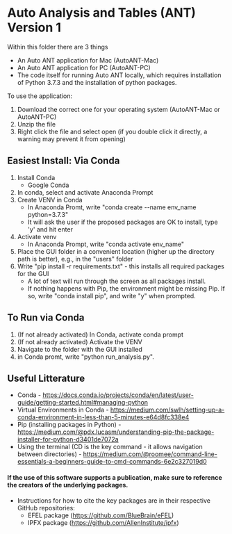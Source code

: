 #  Auto Analysis and Tables (ANT) Version 1

Within this folder there are 3 things
- An Auto ANT application for Mac (AutoANT-Mac)
- An Auto ANT application for PC (AutoANT-PC)
- The code itself for running Auto ANT locally, which requires installation of Python 3.7.3 and the installation of python packages.
 
To use the application:
1. Download the correct one for your operating system (AutoANT-Mac or AutoANT-PC)
2. Unzip the file 
3. Right click the file and select open (if you double click it directly, a warning may prevent it from opening)

## Easiest Install: Via Conda 
1. Install Conda
    - Google Conda
2. In conda, select and activate Anaconda Prompt
3. Create VENV in Conda
    - In Anaconda Promt, write "conda create --name  env_name python=3.7.3"
    - It will ask the user if the proposed packages are OK to install, type 'y' and hit enter
4. Activate venv
    - In Anaconda Prompt, write "conda activate env_name"
5. Place the GUI folder in a convenient location (higher up the directory path is better), e.g., in the "users" folder
6. Write "pip install -r requirements.txt" - this installs all required packages for the GUI
    - A lot of text will run through the screen as all packages install. 
    - If  nothing happens with Pip, the environment might be missing Pip. If so, write "conda install pip", and write "y" when prompted.

## To Run via Conda
1. (If not already activated) In Conda, activate conda prompt
2. (If not already activated) Activate the VENV
3. Navigate to the folder with the GUI installed 
4. in Conda promt, write "python run_analysis.py".

## Useful Litterature 
- Conda - https://docs.conda.io/projects/conda/en/latest/user-guide/getting-started.html#managing-python 
- Virtual Environments in Conda - https://medium.com/swlh/setting-up-a-conda-environment-in-less-than-5-minutes-e64d8fc338e4 
- Pip (installing packages in Python) - https://medium.com/@pdx.lucasm/understanding-pip-the-package-installer-for-python-d3401de7072a 
- Using the terminal (CD is the key command - it allows navigation between directories) - https://medium.com/@roomee/command-line-essentials-a-beginners-guide-to-cmd-commands-6e2c327019d0 


#### If the use of this software supports a publication, make sure to reference the creators of the underlying packages.
- Instructions for how to cite the key packages are in their respective GitHub repositories:
    - EFEL package (https://github.com/BlueBrain/eFEL)
    - IPFX package (https://github.com/AllenInstitute/ipfx)

